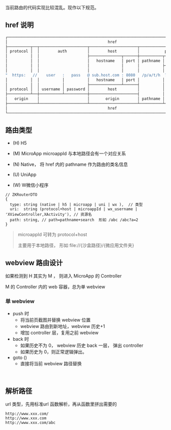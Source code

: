 当前路由的代码实现比较混乱。现作以下规范。



## href 说明

``` js
┌─────────────────────────────────────────────────────────────────────────────────────────────┐
│                                            href                                             │
├──────────┬──┬─────────────────────┬─────────────────────┬───────────────────────────┬───────┤
│ protocol │  │        auth         │        host         │           path            │ hash  │
│          │  │                     ├──────────────┬──────┼──────────┬────────────────┤       │
│          │  │                     │   hostname   │ port │ pathname │     search     │       │
│          │  │                     │              │      │          ├─┬──────────────┤       │
│          │  │                     │              │      │          │ │    query     │       │
"  https:   //    user   :   pass   @ sub.host.com : 8080   /p/a/t/h  ?  query=string   #hash "
│          │  │          │          │   hostname   │ port │          │                │       │
│          │  │          │          ├──────────────┴──────┤          │                │       │
│ protocol │  │ username │ password │        host         │          │                │       │
├──────────┴──┼──────────┴──────────┼─────────────────────┤          │                │       │
│   origin    │                     │       origin        │ pathname │     search     │ hash  │
├─────────────┴─────────────────────┴─────────────────────┴──────────┴────────────────┴───────┤
│                                            href                                             │
└─────────────────────────────────────────────────────────────────────────────────────────────┘
```



## 路由类型

- (H) H5

- (M) MicroApp  microappId 与本地路径会有一个对应关系

- (N) Native， 将 href 内的 pathname 作为路由的类名信息

- (U) UniApp

- (W) W微信小程序

```
// ZKRouterDTO
{
  type: string (native | h5 | microapp | uni | wx ),  // 类型
  uri:  string (protocol+host | microappId | wx_username | 'XViewController,XActivity'), // 资源名
  path: string, // path=pathname+search  形如 /abc /abc?a=2
}
```

> microappId 可转为 protocol+host
>
> 主要用于本地路径， 形如  file://{沙盒路径}/{微应用文件夹}



## webview 路由设计

如果检测到 H 其实为 M ， 则进入 MicroApp 的 Controller 

M 的 Controller 内的 web 容器，总为单 webview 

### 单 webview
- push 时 
  - 将当前页截图并替换 webview 位置
  - webview 路由到新地址，webview 历史+1
  - 增加 controller 层，复用之前 webview
- back 时
  - 如果历史不为 0， webview 历史 back 一层， 弹出 controller
  - 如果历史为 0，则正常逻辑弹出。
- goto ()
  - 直接将当前 webview 路径替换



​               





## 解析路径

url 类型，先用标准url 函数解析，再从函数里拼出需要的

``` text
http://www.xxx.com/
http://www.xxx.com
http://www.xxx.com/abc
```



